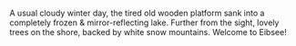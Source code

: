 ---
---
A usual cloudy winter day, the tired old wooden platform sank into a completely frozen &
mirror-reflecting lake. Further from the sight, lovely trees on the shore, backed by white snow
mountains. Welcome to Eibsee!
